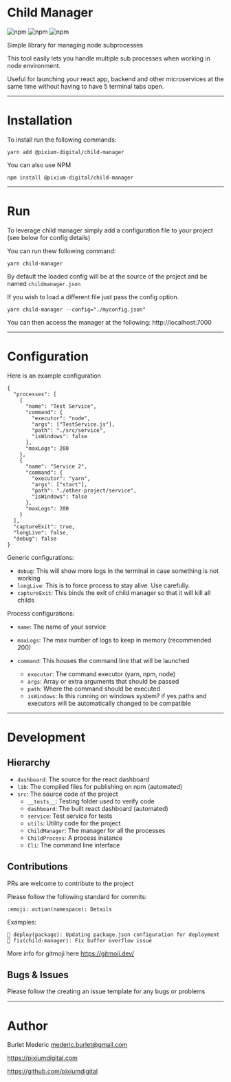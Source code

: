 # Child Manager

![npm](https://img.shields.io/npm/dm/@pixium-digital/child-manager?color=orange)
![npm](https://img.shields.io/npm/l/@pixium-digital/child-manager?color=orange)
![npm](https://img.shields.io/npm/v/@pixium-digital/child-manager)


Simple library for managing node subprocesses

This tool easily lets you handle multiple sub processes when working in node environment.

Useful for launching your react app, backend and other microservices at the same time without having to have 5 terminal tabs open.

---

# Installation 

To install run the following commands:


```
yarn add @pixium-digital/child-manager
```

You can also use NPM

```
npm install @pixium-digital/child-manager
```

---

# Run

To leverage child manager simply add a configuration file to your project (see below for config details)

You can run thew following command:

```
yarn child-manager
```

By default the loaded config will be at the source of the project and be named `childmanager.json`

If you wish to load a different file just pass the config option.

```
yarn child-manager --config="./myconfig.json"
```

You can then access the manager at the following: http://localhost:7000

---

# Configuration

Here is an example configuration

```
{
  "processes": [
    {
      "name": "Test Service",
      "command": {
        "executor": "node",
        "args": ["TestService.js"],
        "path": "./src/service",
        "isWindows": false
      },
      "maxLogs": 200
    },
    {
      "name": "Service 2",
      "command": {
        "executor": "yarn",
        "args": ["start"],
        "path": "./other-project/service",
        "isWindows": false
      },
      "maxLogs": 200
    }
  ],
  "captureExit": true,
  "longLive": false,
  "debug": false
}
```

Generic configurations:

- `debug`: This will show more logs in the terminal in case something is not working
- `longLive`: This is to force process to stay alive. Use carefully.
- `captureExit`: This binds the exit of child manager so that it will kill all childs

Process configurations:

- `name`: The name of your service
- `maxLogs`: The max number of logs to keep in memory (recommended 200)

- `command`: This houses the command line that will be launched
    - `executor`: The command executor (yarn, npm, node)
    - `args`: Array or extra arguments that should be passed
    - `path`: Where the command should be executed
    - `isWindows`: Is this running on windows system? if yes paths and executors will be automatically changed to be compatible

---

# Development

## Hierarchy

- `dashboard`: The source for the react dashboard
- `lib`: The compiled files for publishing on npm (automated)
- `src`: The source code of the project
    - `__tests__`: Testing folder used to verify code
    - `dashboard`: The built react dashboard (automated)
    - `service`: Test service for tests
    - `utils`: Utility code for the project
    - `ChildManager`: The manager for all the processes
    - `ChildProcess`: A process instance
    - `Cli`: The command line interface

## Contributions

PRs are welcome to contribute to the project

Please follow the following standard for commits:

```
:emoji: action(namespace): Details
```

Examples: 

```
🚀 deploy(package): Updating package.json configuration for deployment
🐛 fix(child-manager): Fix buffer overflow issue
```

More info for gitmoji here https://gitmoji.dev/

## Bugs & Issues

Please follow the creating an issue template for any bugs or problems

---

# Author

Burlet Mederic
[mederic.burlet@gmail.com](mailto:mederic.burlet@gmail.com)

https://pixiumdigital.com

https://github.com/pixiumdigital